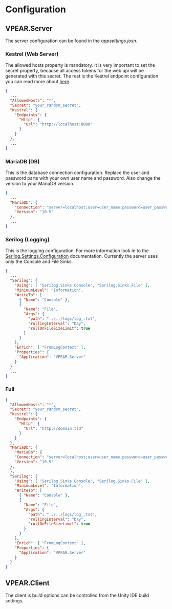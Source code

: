 # Configuration

## VPEAR.Server
The server configuration can be found in the *appsettings.josn*.

### Kestrel (Web Server)
The allowed hosts property is mandatory. It is very important to set the secret property, because all access tokens for the web api will be generated with this secret. The rest is the Kestrel endpoint configuration you can read more about [here](https://docs.microsoft.com/en-us/aspnet/core/fundamentals/servers/kestrel/endpoints?view=aspnetcore-5.0#:~:text=%20Configure%20endpoints%20for%20the%20ASP.NET%20Core%20Kestrel,IConfiguration%20as%20input.%203%20ConfigureHttpsDefaults%20%28Action%3CHttpsConnectionAdapterOptions%3E%29.%20More%20).

```json
{
  ...
  "AllowedHosts": "*",
  "Secret": "your_random_secret",
  "Kestrel": {
    "Endpoints": {
      "Http": {
        "Url": "http://localhost:8080"
      }
    }
  },
  ...
}
```

### MariaDB (DB)
This is the database connection configuration. Replace the user and password parts with your own user name and password. Also change the version to your MariaDB version.

```json
{
  ...
  "MariaDb": {
    "Connection": "server=localhost;user=user_name;password=user_password;database=VPEARDbContext",
    "Version": "10.5"
  },
  ...
}
```

### Serilog (Logging)
This is the logging configuration. For more information look in to the [Serilog.Settings.Configuration](https://github.com/serilog/serilog-settings-configuration/) documentation. Currently the server uses only the Console and File Sinks.

```json
{
  ...
  "Serilog": {
    "Using": [ "Serilog.Sinks.Console", "Serilog.Sinks.File" ],
    "MinimumLevel": "Information",
    "WriteTo": [
      { "Name": "Console" },
      {
        "Name": "File",
        "Args": {
          "path": "../../logs/log_.txt",
          "rollingInterval": "Day",
          "rollOnFileSizeLimit": true
        }
      }
    ],
    "Enrich": [ "FromLogContext" ],
    "Properties": {
      "Application": "VPEAR.Server"
    }
  }
  ...
}
```

### Full
```json
{
  "AllowedHosts": "*",
  "Secret": "your_random_secret",
  "Kestrel": {
    "Endpoints": {
      "Http": {
        "Url": "http://domain.tld"
      }
    }
  },
  "MariaDb": {
    "MariaDb": {
    "Connection": "server=localhost;user=user_name;password=user_password;database=VPEARDbContext",
    "Version": "10.5"
  },
  },
  "Serilog": {
    "Using": [ "Serilog.Sinks.Console", "Serilog.Sinks.File" ],
    "MinimumLevel": "Information",
    "WriteTo": [
      { "Name": "Console" },
      {
        "Name": "File",
        "Args": {
          "path": "../../logs/log_.txt",
          "rollingInterval": "Day",
          "rollOnFileSizeLimit": true
        }
      }
    ],
    "Enrich": [ "FromLogContext" ],
    "Properties": {
      "Application": "VPEAR.Server"
    }
  }
}
```

## VPEAR.Client
The client is build options can be controlled from the Unity IDE build settings.
